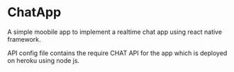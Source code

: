 # ChatApp 
A simple moobile app to implement a realtime chat app using react native framework.

API config file contains the require CHAT API for the app which is deployed on heroku using node js.
